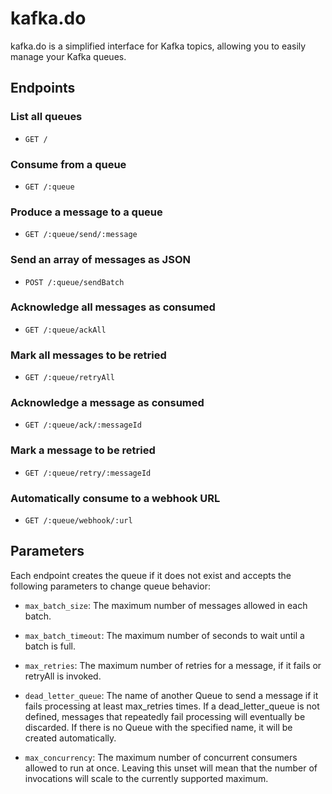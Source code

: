 # kafka.do

kafka.do is a simplified interface for Kafka topics, allowing you to easily manage your Kafka queues.

## Endpoints

### List all queues

- `GET /`
  
### Consume from a queue

- `GET /:queue`

### Produce a message to a queue

- `GET /:queue/send/:message`

### Send an array of messages as JSON

- `POST /:queue/sendBatch`

### Acknowledge all messages as consumed

- `GET /:queue/ackAll`

### Mark all messages to be retried

- `GET /:queue/retryAll`

### Acknowledge a message as consumed

- `GET /:queue/ack/:messageId`

### Mark a message to be retried

- `GET /:queue/retry/:messageId`

### Automatically consume to a webhook URL

- `GET /:queue/webhook/:url`

## Parameters

Each endpoint creates the queue if it does not exist and accepts the following parameters to change queue behavior:

- `max_batch_size`: The maximum number of messages allowed in each batch.

- `max_batch_timeout`: The maximum number of seconds to wait until a batch is full.

- `max_retries`: The maximum number of retries for a message, if it fails or retryAll is invoked.

- `dead_letter_queue`: The name of another Queue to send a message if it fails processing at least max_retries times. If a dead_letter_queue is not defined, messages that repeatedly fail processing will eventually be discarded. If there is no Queue with the specified name, it will be created automatically.

- `max_concurrency`: The maximum number of concurrent consumers allowed to run at once. Leaving this unset will mean that the number of invocations will scale to the currently supported maximum.
